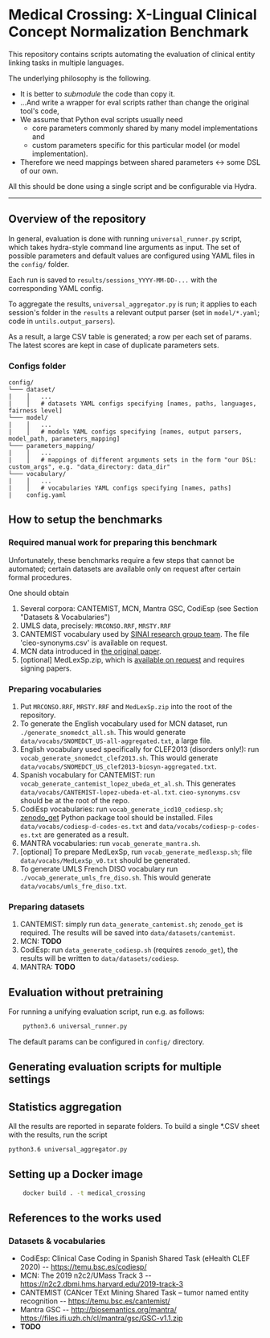 # Medical Crossing: X-Lingual Clinical Concept Normalization Benchmark

This repository contains scripts automating the evaluation of clinical entity linking 
tasks in multiple languages.

The underlying philosophy is the following.

* It is better to *submodule* the code than copy it.
* ...And write a wrapper for eval scripts rather than change the original tool's code,
* We assume that Python eval scripts usually need 
  * core parameters commonly shared by many model implementations and
  * custom parameters specific for this particular model (or model implementation).
* Therefore we need mappings between shared parameters <-> some DSL of our own.

All this should be done using a single script and be configurable via Hydra.

---

## Overview of the repository

In general, evaluation is done with running `universal_runner.py` script, 
which takes hydra-style command line arguments as input. The set of possible
parameters and default values are configured using YAML files in the `config/` folder.

Each run is saved to `results/sessions_YYYY-MM-DD-...` with the corresponding YAML config.

To aggregate the results, `universal_aggregator.py` is run; it applies to each session's
 folder in the `results` a relevant output parser (set in `model/*.yaml`; code in `untils.output_parsers`).
 
As a result, a large CSV table is generated; a row per each set of params. The latest scores are kept in case 
of duplicate parameters sets.

### Configs folder

```
config/
└─── dataset/
|    │   ...
|    │   # datasets YAML configs specifying [names, paths, languages, fairness level]
└─── model/
|    │   ...
|    │   # models YAML configs specifying [names, output parsers, model_path, parameters_mapping]
└─── parameters_mapping/
|    │   ...
|    │   # mappings of different arguments sets in the form "our DSL: custom_args", e.g. "data_directory: data_dir"
└─── vocabulary/
|    │   ...
|    │   # vocabularies YAML configs specifying [names, paths]
|    config.yaml
```   

## How to setup the benchmarks

### Required manual work for preparing this benchmark

Unfortunately, these benchmarks require a few steps that cannot be automated;
certain datasets are available only on request after certain formal procedures.

One should obtain
1. Several corpora: CANTEMIST, MCN, Mantra GSC, CodiEsp (see Section "Datasets & Vocabularies")
1. UMLS data, precisely: `MRCONSO.RRF`, `MRSTY.RRF`
2. CANTEMIST vocabulary used by [SINAI research group team](http://ceur-ws.org/Vol-2664/cantemist_paper1.pdf). 
The file 'cieo-synonyms.csv' is available on request.
3. MCN data introduced in [the original paper](https://doi.org/10.1016/j.jbi.2019.103132). 
4. [optional] MedLexSp.zip, which is [available on request](http://www.lllf.uam.es/ESP/nlpmedterm_en.html#deliverables) 
and requires signing papers.

### Preparing vocabularies

1. Put `MRCONSO.RRF`, `MRSTY.RRF` and `MedLexSp.zip` into the root of the repository.
2. To generate the English vocabulary used for MCN dataset, run `./generate_snomedct_all.sh`. This would 
generate `data/vocabs/SNOMEDCT_US-all-aggregated.txt`, a large file.
3. English vocabulary used specifically for CLEF2013 (disorders only!):
run `vocab_generate_snomedct_clef2013.sh`. This would generate `data/vocabs/SNOMEDCT_US_clef2013-biosyn-aggregated.txt`.
4. Spanish vocabulary for CANTEMIST: run `vocab_generate_cantemist_lopez_ubeda_et_al.sh`. 
This generates `data/vocabs/CANTEMIST-lopez-ubeda-et-al.txt`. `cieo-synonyms.csv` should be at the root of the repo. 
5. CodiEsp vocabularies: run `vocab_generate_icd10_codiesp.sh`; [zenodo_get](https://pypi.org/project/zenodo-get/) 
Python package tool should be installed. Files `data/vocabs/codiesp-d-codes-es.txt` and 
`data/vocabs/codiesp-p-codes-es.txt` are generated as a result.
6. MANTRA vocabularies:  run `vocab_generate_mantra.sh`.
7. [optional] To prepare MedLexSp, run `vocab_generate_medlexsp.sh`; file `data/vocabs/MedLexSp_v0.txt` should be generated.
8. To generate UMLS French DISO vocabulary run `./vocab_generate_umls_fre_diso.sh`. This would generate `data/vocabs/umls_fre_diso.txt`.

### Preparing datasets
 
1. CANTEMIST: simply run `data_generate_cantemist.sh`; `zenodo_get` is required. The results will be 
saved into `data/datasets/cantemist`.
2. MCN: **TODO**
3. CodiEsp: run `data_generate_codiesp.sh` (requires `zenodo_get`), the results will be written to `data/datasets/codiesp`.
4. MANTRA: **TODO**


## Evaluation without pretraining

For running a unifying evaluation script, run e.g. as follows:

```bash
    python3.6 universal_runner.py 
```

The default params can be configured in `config/` directory.

## Generating evaluation scripts for multiple settings

## Statistics aggregation

All the results are reported in separate folders. To build a single *.CSV sheet with the results,
run the script

```bash 
python3.6 universal_aggregator.py
```

## Setting up a Docker image

```bash
    docker build . -t medical_crossing  
```

## References to the works used

### Datasets & vocabularies

* CodiEsp: Clinical Case Coding in Spanish Shared Task (eHealth CLEF 2020) -- https://temu.bsc.es/codiesp/
* MCN: The 2019 n2c2/UMass Track 3 -- https://n2c2.dbmi.hms.harvard.edu/2019-track-3 
* CANTEMIST (CANcer TExt Mining Shared Task – tumor named entity recognition -- https://temu.bsc.es/cantemist/
* Mantra GSC -- http://biosemantics.org/mantra/ https://files.ifi.uzh.ch/cl/mantra/gsc/GSC-v1.1.zip 
* **TODO**

